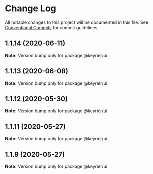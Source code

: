 # Change Log

All notable changes to this project will be documented in this file.
See [Conventional Commits](https://conventionalcommits.org) for commit guidelines.

## 1.1.14 (2020-06-11)

**Note:** Version bump only for package @keyrier/ui





## 1.1.13 (2020-06-08)

**Note:** Version bump only for package @keyrier/ui





## 1.1.12 (2020-05-30)

**Note:** Version bump only for package @keyrier/ui





## 1.1.11 (2020-05-27)

**Note:** Version bump only for package @keyrier/ui





## 1.1.9 (2020-05-27)

**Note:** Version bump only for package @keyrier/ui
